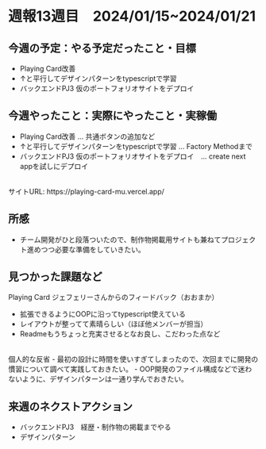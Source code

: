 
# 週報13週目　2024/01/15~2024/01/21


## 今週の予定：やる予定だったこと・目標
- Playing Card改善
- ↑と平行してデザインパターンをtypescriptで学習
- バックエンドPJ3 仮のポートフォリオサイトをデプロイ　

## 今週やったこと：実際にやったこと・実稼働
- Playing Card改善 ... 共通ボタンの追加など
- ↑と平行してデザインパターンをtypescriptで学習 ... Factory Methodまで
- バックエンドPJ3 仮のポートフォリオサイトをデプロイ　... create next appを試しにデプロイ
  
<br/>
サイトURL: https://playing-card-mu.vercel.app/

## 所感
- チーム開発がひと段落ついたので、制作物掲載用サイトも兼ねてプロジェクト進めつつ必要な準備をしていきたい。

## 見つかった課題など
Playing Card
ジェフェリーさんからのフィードバック（おおまか）

- 拡張できるようにOOPに沿ってtypescript使えている
- レイアウトが整ってて素晴らしい（ほぼ他メンバーが担当）
- Readmeもうちょっと充実させるとなお良し、こだわった点など

<br/>
個人的な反省
- 最初の設計に時間を使いすぎてしまったので、次回までに開発の慣習について調べて実践しておきたい。
- OOP開発のファイル構成などで迷わないように、デザインパターンは一通り学んでおきたい。


## 来週のネクストアクション
- バックエンドPJ3　経歴・制作物の掲載までやる
- デザインパターン
<br />
